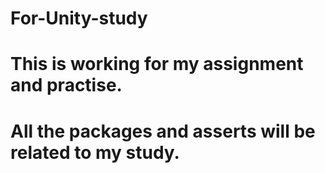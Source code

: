 # For-Unity-study
# This is working for my assignment and practise.
# All the packages and asserts will be related to my study.
